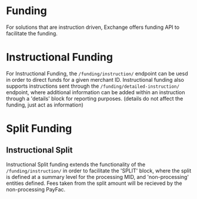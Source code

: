 # Funding
For solutions that are instruction driven, Exchange offers funding API to facilitate the funding. 
# Instructional Funding

For Instructional Funding, the `/funding/instruction/` endpoint can be uesd in order to direct funds for a given merchant ID. 
Instructional funding also supports instructions sent through the `/funding/detailed-instruction/` endpoint, where additional information can be added within an instruction through a 'details' block for reporting purposes. (details do not affect the funding, just act as information)

# Split Funding
## Instructional Split

Instructional Split funding extends the functionality of the `/funding/instruction/` in order to facilitate the 'SPLIT' block, where the split is defined at a summary level for the processing MID, and 'non-processing' entities defined. Fees taken from the split amount will be recieved by the non-processing PayFac.
